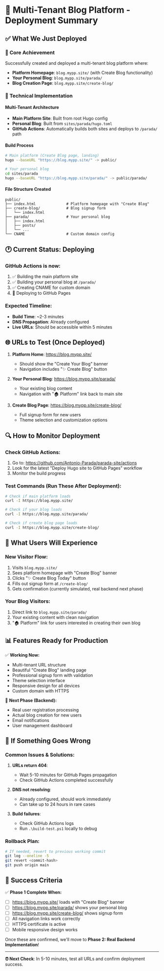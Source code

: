 # 🚀 Multi-Tenant Blog Platform - Deployment Summary

## ✅ What We Just Deployed

### 🎯 **Core Achievement**
Successfully created and deployed a multi-tenant blog platform where:
- **Platform Homepage**: `blog.mypp.site/` (with Create Blog functionality)
- **Your Personal Blog**: `blog.mypp.site/parada/` 
- **Blog Creation Page**: `blog.mypp.site/create-blog/`

### 🔧 **Technical Implementation**

#### Multi-Tenant Architecture
- **Main Platform Site**: Built from root Hugo config
- **Personal Blog**: Built from `sites/parada/hugo.toml` 
- **GitHub Actions**: Automatically builds both sites and deploys to `/parada/` path

#### Build Process
```bash
# Main platform (Create Blog page, landing)
hugo --baseURL "https://blog.mypp.site/" -> public/

# Your personal blog  
cd sites/parada
hugo --baseURL "https://blog.mypp.site/parada/" -> public/parada/
```

#### File Structure Created
```
public/
├── index.html              # Platform homepage with "Create Blog" 
├── create-blog/            # Blog signup form
│   └── index.html
├── parada/                 # Your personal blog
│   ├── index.html
│   ├── posts/
│   └── ...
└── CNAME                   # Custom domain config
```

## 🕐 **Current Status: Deploying**

### GitHub Actions is now:
1. ✅ Building the main platform site
2. ✅ Building your personal blog at `/parada/`
3. ✅ Creating CNAME for custom domain
4. 🔄 Deploying to GitHub Pages

### Expected Timeline:
- **Build Time**: ~2-3 minutes
- **DNS Propagation**: Already configured
- **Live URLs**: Should be accessible within 5 minutes

## 🌐 **URLs to Test (Once Deployed)**

1. **Platform Home**: https://blog.mypp.site/
   - Should show the "Create Your Blog" banner
   - Navigation includes "✨ Create Blog" button

2. **Your Personal Blog**: https://blog.mypp.site/parada/
   - Your existing blog content
   - Navigation with "🏠 Platform" link back to main site

3. **Create Blog Page**: https://blog.mypp.site/create-blog/
   - Full signup form for new users
   - Theme selection and customization options

## 🔍 **How to Monitor Deployment**

### Check GitHub Actions:
1. Go to: https://github.com/Antonio-Parada/parada-site/actions
2. Look for the latest "Deploy Hugo site to GitHub Pages" workflow
3. Monitor the build progress

### Test Commands (Run These After Deployment):
```bash
# Check if main platform loads
curl -I https://blog.mypp.site/

# Check if your blog loads  
curl -I https://blog.mypp.site/parada/

# Check if create blog page loads
curl -I https://blog.mypp.site/create-blog/
```

## 🎉 **What Users Will Experience**

### New Visitor Flow:
1. Visits `blog.mypp.site/` 
2. Sees platform homepage with "Create Blog" banner
3. Clicks "✨ Create Blog Today" button
4. Fills out signup form at `/create-blog/`
5. Gets confirmation (currently simulated, real backend next phase)

### Your Blog Visitors:
1. Direct link to `blog.mypp.site/parada/`
2. Your existing content with clean navigation
3. "🏠 Platform" link for users interested in creating their own blog

## 📊 **Features Ready for Production**

✅ **Working Now:**
- Multi-tenant URL structure
- Beautiful "Create Blog" landing page
- Professional signup form with validation
- Theme selection interface
- Responsive design for all devices
- Custom domain with HTTPS

🔄 **Next Phase (Backend):**
- Real user registration processing
- Actual blog creation for new users
- Email notifications
- User management dashboard

## 🚨 **If Something Goes Wrong**

### Common Issues & Solutions:

1. **URLs return 404**:
   - Wait 5-10 minutes for GitHub Pages propagation
   - Check GitHub Actions completed successfully

2. **DNS not resolving**:
   - Already configured, should work immediately
   - Can take up to 24 hours in rare cases

3. **Build failures**:
   - Check GitHub Actions logs
   - Run `.\build-test.ps1` locally to debug

### Rollback Plan:
```bash
# If needed, revert to previous working commit
git log --oneline -5
git revert <commit-hash>
git push origin main
```

## 🎯 **Success Criteria**

✅ **Phase 1 Complete When:**
- [ ] https://blog.mypp.site/ loads with "Create Blog" banner
- [ ] https://blog.mypp.site/parada/ shows your personal blog  
- [ ] https://blog.mypp.site/create-blog/ shows signup form
- [ ] All navigation links work correctly
- [ ] HTTPS certificate is active
- [ ] Mobile responsive design works

Once these are confirmed, we'll move to **Phase 2: Real Backend Implementation**!

---

**⏰ Next Check**: In 5-10 minutes, test all URLs and confirm deployment success.
